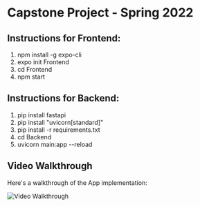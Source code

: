 # Capstone Project - Spring 2022

## Instructions for Frontend:
1. npm install -g expo-cli
2. expo init Frontend
3. cd Frontend
4. npm start 

## Instructions for Backend:
1. pip install fastapi
2. pip install "uvicorn[standard]"
3. pip install -r requirements.txt
4. cd Backend
5. uvicorn main:app --reload

## Video Walkthrough 

Here's a walkthrough of the App implementation:

<img src='http://g.recordit.co/Ds8GOvAybj.gif' title='Video Walkthrough' width='' alt='Video Walkthrough' />
